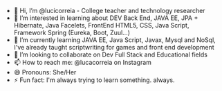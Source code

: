 - 👋 Hi, I’m @lucicorreia - College teacher and technology researcher
- 👀 I’m interested in learning about DEV Back End, JAVA EE, JPA + Hibernate, Java Facelets, FrontEnd HTML5, CSS, Java Script, Framework Spring (Eureka, Boot, Zuul...)
- 🌱 I’m currently learning JAVA EE, Java Script, Javax, Mysql and NoSql, I've already taught scriptwriting for games and front end development
- 💞️ I’m looking to collaborate on Dev Full Stack and Educational fields
- 📫 How to reach me: @lucacorreia on Instagram 
- 😄 Pronouns: She/Her 
- ⚡ Fun fact: I'm always trying to learn something. always.

<!---
lucicorreia/lucicorreia is a ✨ special ✨ repository because its `README.md` (this file) appears on your GitHub profile.
You can click the Preview link to take a look at your changes.
--->
